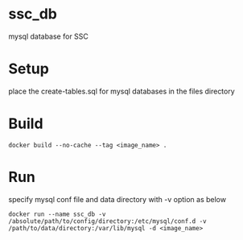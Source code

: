 # ssc_db
mysql database for SSC

# Setup
place the create-tables.sql for mysql databases in the files directory

# Build
```docker build --no-cache --tag <image_name> .```

# Run
specify mysql conf file and data directory with -v option as below

```docker run --name ssc_db -v /absolute/path/to/config/directory:/etc/mysql/conf.d -v /path/to/data/directory:/var/lib/mysql -d <image_name>```
